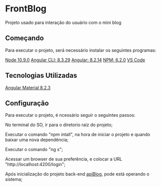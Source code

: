 # FrontBlog

Projeto usado para interação do usuário com o mini blog

## Começando

Para executar o projeto, será necessário instalar os seguintes programas:

[Node 10.9.0](https://nodejs.org/en/)
[Angular CLI: 8.3.29](https://angular.io/cli)
[Angular: 8.2.14](https://angular.io/)
[NPM: 6.2.0](https://www.npmjs.com/)
[VS Code](https://code.visualstudio.com/)

## Tecnologias Utilizadas

[Angular Material 8.2.3](https://v8.material.angular.io/)

## Configuração

Para executar o projeto, é ncessário seguir o seguintes passos:

No terminal do SO, ir para o diretorio raiz do projeto;

Executar o comando "npm intall", na hora de iniciar o projeto e quando baixar uma nova dependência;

Executar o comando "ng s";

Acessar um browser de sua preferência, e colocar a URL "http://localhost:4200/login";

Após inicialização do projeto back-end [apiBlog](https://github.com/paulojunior97/apiblog), pode está operando o sistema;
